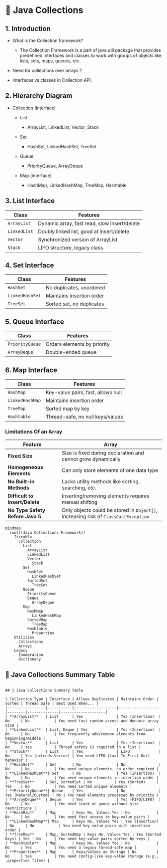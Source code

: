 # 🧠 Java Collections

 ## 1. Introduction
   - What is the Collection framework?
      - The Collection Framework is a part of java.util package that provides predefined interfaces and classes to work with groups of objects like lists, sets,    maps, queues, etc.

   - Need for collections over arrays ?


   - Interfaces vs classes in Collection API.


## 2. Hierarchy Diagram
- Collection (interface)

   - List

     - ArrayList, LinkedList, Vector, Stack

   - Set

     - HashSet, LinkedHashSet, TreeSet

   - Queue

     - PriorityQueue, ArrayDeque

    - Map (interface)

      - HashMap, LinkedHashMap, TreeMap, Hashtable
## 3. List Interface

| Class        | Features                                     |
| ------------ | -------------------------------------------- |
| `ArrayList`  | Dynamic array, fast read, slow insert/delete |
| `LinkedList` | Doubly linked list, good at insert/delete    |
| `Vector`     | Synchronized version of ArrayList            |
| `Stack`      | LIFO structure, legacy class                 |


## 4. Set Interface

| Class           | Features                  |
| --------------- | ------------------------- |
| `HashSet`       | No duplicates, unordered  |
| `LinkedHashSet` | Maintains insertion order |
| `TreeSet`       | Sorted set, no duplicates |

## 5. Queue Interface
| Class           | Features                    |
| --------------- | --------------------------- |
| `PriorityQueue` | Orders elements by priority |
| `ArrayDeque`    | Double-ended queue          |




## 6. Map Interface
| Class           | Features                           |
| --------------- | ---------------------------------- |
| `HashMap`       | Key-value pairs, fast, allows null |
| `LinkedHashMap` | Maintains insertion order          |
| `TreeMap`       | Sorted map by key                  |
| `Hashtable`     | Thread-safe, no null keys/values   |

### Limitations Of an Array

| Feature                          | Array                                                                               |
| -------------------------------- | ----------------------------------------------------------------------------------- |
| **Fixed Size**                   | Size is fixed during declaration and cannot grow dynamically                        |
| **Homogeneous Elements**         | Can only store elements of one data type                                            |
| **No Built-in Methods**          | Lacks utility methods like sorting, searching, etc.                                 |
| **Difficult to Insert/Delete**   | Inserting/removing elements requires manual shifting                                |
| **No Type Safety Before Java 5** | Only objects could be stored in `Object[]`, increasing risk of `ClassCastException` |


```mermaid
mindmap
  root((Java Collections Framework))
    Iterable
      Collection
        List
          ArrayList
          LinkedList
          Vector
            Stack
        Set
          HashSet
            LinkedHashSet
          SortedSet
            TreeSet
        Queue
          PriorityQueue
          Deque
            ArrayDeque
        Map
          HashMap
            LinkedHashMap
          SortedMap
            TreeMap
          Hashtable
            Properties
    Utilities
      Collections
      Arrays
    Legacy
      Enumeration
      Dictionary
```
## 📘 Java Collections Summary Table

```mermaid

## 📘 Java Collections Summary Table

| Collection Type | Interface | Allows Duplicates | Maintains Order | Sorted | Thread Safe | Best Used When... |
|-----------------|-----------|-------------------|------------------|--------|--------------|--------------------|
| **ArrayList**   | List      | Yes               | Yes (Insertion)  | No     | No           | You need fast random access and dynamic array size |
| **LinkedList**  | List, Deque | Yes             | Yes (Insertion)  | No     | No           | You frequently add/remove elements from beginning/middle |
| **Vector**      | List      | Yes               | Yes (Insertion)  | No     | Yes          | Thread safety is required in a list |
| **Stack**       | List      | Yes               | LIFO             | No     | Yes (extends Vector) | You need LIFO (Last-In-First-Out) behavior |
| **HashSet**     | Set       | No                | No               | No     | No           | You need unique elements, no order required |
| **LinkedHashSet**| Set      | No                | Yes (Insertion)  | No     | No           | You need unique elements in insertion order |
| **TreeSet**     | Set, SortedSet | No          | Yes (Sorted)     | Yes    | No           | You need sorted unique elements |
| **PriorityQueue**| Queue    | Yes               | No               | Yes (Natural/Custom) | No | You need elements processed by priority |
| **ArrayDeque**  | Deque     | Yes               | Yes (FIFO/LIFO)  | No     | No           | You need stack or queue without size restrictions |
| **HashMap**     | Map       | Keys No, Values Yes | No            | No     | No           | You need fast access to key-value pairs |
| **LinkedHashMap**| Map      | Keys No, Values Yes | Yes (Insertion) | No     | No           | You need key-value pairs with insertion order |
| **TreeMap**     | Map, SortedMap | Keys No, Values Yes | Yes (Sorted Keys) | Yes | No      | You need key-value pairs sorted by keys |
| **Hashtable**   | Map       | Keys No, Values Yes | No            | No     | Yes          | You need a legacy thread-safe map |
| **Properties**  | Map       | Keys/Values as Strings | No         | No     | Yes          | You need config-like key-value storage (e.g., .properties files) |
```
